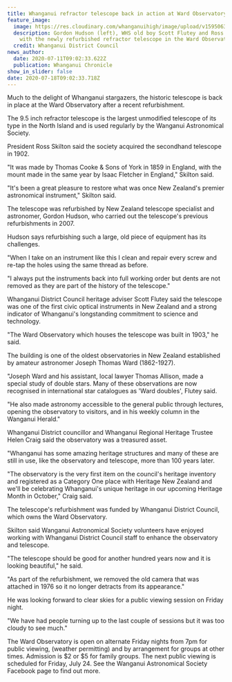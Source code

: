 ```yaml
---
title: Whanganui refractor telescope back in action at Ward Observatory
feature_image:
  image: https://res.cloudinary.com/whanganuihigh/image/upload/v1595063061/News/Scott_Flutey.ex_chron_11.7.20.jpg
  description: Gordon Hudson (left), WHS old boy Scott Flutey and Ross Skilton
    with the newly refurbished refractor telescope in the Ward Observatory.
  credit: Whanganui District Council
news_author:
  date: 2020-07-11T09:02:33.622Z
  publication: Whanganui Chronicle
show_in_slider: false
date: 2020-07-18T09:02:33.718Z
---
```

Much to the delight of Whanganui stargazers, the historic telescope is back in place at the Ward Observatory after a recent refurbishment.

The 9.5 inch refractor telescope is the largest unmodified telescope of its type in the North Island and is used regularly by the Wanganui Astronomical Society.

President Ross Skilton said the society acquired the secondhand telescope in 1902.

"It was made by Thomas Cooke & Sons of York in 1859 in England, with the mount made in the same year by Isaac Fletcher in England," Skilton said.

"It's been a great pleasure to restore what was once New Zealand's premier astronomical instrument," Skilton said.

The telescope was refurbished by New Zealand telescope specialist and astronomer, Gordon Hudson, who carried out the telescope's previous refurbishments in 2007.

Hudson says refurbishing such a large, old piece of equipment has its challenges.

"When I take on an instrument like this I clean and repair every screw and re-tap the holes using the same thread as before.

"I always put the instruments back into full working order but dents are not removed as they are part of the history of the telescope."

Whanganui District Council heritage adviser Scott Flutey said the telescope was one of the first civic optical instruments in New Zealand and a strong indicator of Whanganui's longstanding commitment to science and technology.

"The Ward Observatory which houses the telescope was built in 1903," he said.

The building is one of the oldest observatories in New Zealand established by amateur astronomer Joseph Thomas Ward (1862-1927).

"Joseph Ward and his assistant, local lawyer Thomas Allison, made a special study of double stars. Many of these observations are now recognised in international star catalogues as 'Ward doubles', Flutey said.

"He also made astronomy accessible to the general public through lectures, opening the observatory to visitors, and in his weekly column in the Wanganui Herald."

Whanganui District councillor and Whanganui Regional Heritage Trustee Helen Craig said the observatory was a treasured asset.

"Whanganui has some amazing heritage structures and many of these are still in use, like the observatory and telescope, more than 100 years later.

"The observatory is the very first item on the council's heritage inventory and registered as a Category One place with Heritage New Zealand and we'll be celebrating Whanganui's unique heritage in our upcoming Heritage Month in October," Craig said.

The telescope's refurbishment was funded by Whanganui District Council, which owns the Ward Observatory.

Skilton said Wanganui Astronomical Society volunteers have enjoyed working with Whanganui District Council staff to enhance the observatory and telescope.

"The telescope should be good for another hundred years now and it is looking beautiful," he said.

"As part of the refurbishment, we removed the old camera that was attached in 1976 so it no longer detracts from its appearance."

He was looking forward to clear skies for a public viewing session on Friday night.

"We have had people turning up to the last couple of sessions but it was too cloudy to see much."

The Ward Observatory is open on alternate Friday nights from 7pm for public viewing, (weather permitting) and by arrangement for groups at other times. Admission is $2 or $5 for family groups. The next public viewing is scheduled for Friday, July 24. See the Wanganui Astronomical Society Facebook page to find out more.